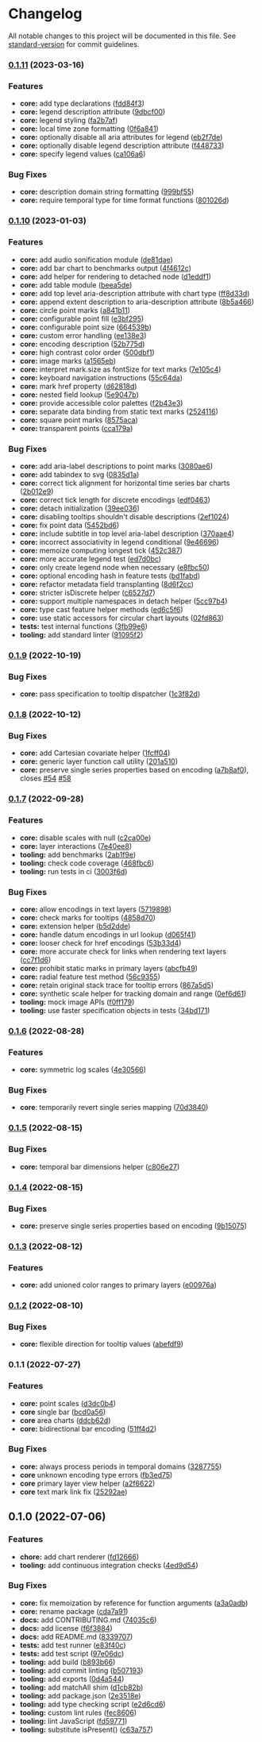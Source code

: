 # Changelog

All notable changes to this project will be documented in this file. See [standard-version](https://github.com/conventional-changelog/standard-version) for commit guidelines.

### [0.1.11](https://github.com/vijithassar/bisonica/compare/v0.1.10...v0.1.11) (2023-03-16)


### Features

* **core:** add type declarations ([fdd84f3](https://github.com/vijithassar/bisonica/commit/fdd84f3f96b1147db2dba43a4a73d2a4a2fb02d8))
* **core:** legend description attribute ([9dbcf00](https://github.com/vijithassar/bisonica/commit/9dbcf0066a3d4dd8e2bf1bbec3b61670c6ca9a7e))
* **core:** legend styling ([fa2b7af](https://github.com/vijithassar/bisonica/commit/fa2b7aff676f1dbc0e949fd75675545e70094c02))
* **core:** local time zone formatting ([0f6a841](https://github.com/vijithassar/bisonica/commit/0f6a8410fd0a00cfc15b0bf4c7c996c83b76e56c))
* **core:** optionally disable all aria attributes for legend ([eb2f7de](https://github.com/vijithassar/bisonica/commit/eb2f7de344443a7a9b2b6775aae1c219e2b04e17))
* **core:** optionally disable legend description attribute ([f448733](https://github.com/vijithassar/bisonica/commit/f448733b257568306b402feae4292f5e2be728b3))
* **core:** specify legend values ([ca106a6](https://github.com/vijithassar/bisonica/commit/ca106a64fd9d7b7fab5662ac1502a2af9f23fc97))


### Bug Fixes

* **core:** description domain string formatting ([999bf55](https://github.com/vijithassar/bisonica/commit/999bf55eb634e76231c358381f589088b9af6db8))
* **core:** require temporal type for time format functions ([801026d](https://github.com/vijithassar/bisonica/commit/801026d8611885a789523200d26a28519d4918d3))

### [0.1.10](https://github.com/vijithassar/bisonica/compare/v0.1.9...v0.1.10) (2023-01-03)


### Features

* **core:** add audio sonification module ([de81dae](https://github.com/vijithassar/bisonica/commit/de81daec200e7eb3d9d6c87bb3c774725bfaa00d))
* **core:** add bar chart to benchmarks output ([4f4612c](https://github.com/vijithassar/bisonica/commit/4f4612c8ea3f635c016bcf6de728c8cebe7350be))
* **core:** add helper for rendering to detached node ([d1eddf1](https://github.com/vijithassar/bisonica/commit/d1eddf18b4cfeef4796591269fdf1aab0494c723))
* **core:** add table module ([beea5de](https://github.com/vijithassar/bisonica/commit/beea5def49df16a12399931cb24e5da781516054))
* **core:** add top level aria-description attribute with chart type ([ff8d33d](https://github.com/vijithassar/bisonica/commit/ff8d33d1c3c75c08217e18b4de13651e257fdecc))
* **core:** append extent description to aria-description attribute ([8b5a466](https://github.com/vijithassar/bisonica/commit/8b5a46696c7040fe0161dede22ea93ff91d57c18))
* **core:** circle point marks ([a841b11](https://github.com/vijithassar/bisonica/commit/a841b113d6da96b4ade743763656cf6aa367dd5e))
* **core:** configurable point fill ([e3bf295](https://github.com/vijithassar/bisonica/commit/e3bf295b781d30c1e255861e59af21349e1d0d4f))
* **core:** configurable point size ([664539b](https://github.com/vijithassar/bisonica/commit/664539b5b64839d3971488e65bdc28477cf33550))
* **core:** custom error handling ([ee138e3](https://github.com/vijithassar/bisonica/commit/ee138e381c838ec84b57c1d1aaa4e0bfa252dd03))
* **core:** encoding description ([52b775d](https://github.com/vijithassar/bisonica/commit/52b775d25d80a1aac263ccd72dccb3d3a431aabf))
* **core:** high contrast color order ([500dbf1](https://github.com/vijithassar/bisonica/commit/500dbf1962d83e955c133a60c6a0d8a1b9d1921c))
* **core:** image marks ([a1565eb](https://github.com/vijithassar/bisonica/commit/a1565eb316637e98be288c99d1f39d842de70580))
* **core:** interpret mark.size as fontSize for text marks ([7e105c4](https://github.com/vijithassar/bisonica/commit/7e105c4204b0f7b337bdc7a10575a8d6836b1bbf))
* **core:** keyboard navigation instructions ([55c64da](https://github.com/vijithassar/bisonica/commit/55c64da4f32a764442f6093ed0c6133e48ce6082))
* **core:** mark href property ([d62818d](https://github.com/vijithassar/bisonica/commit/d62818d837f92b3ed12642137aaa2b50d267b1a9))
* **core:** nested field lookup ([5e9047b](https://github.com/vijithassar/bisonica/commit/5e9047bf1cc57167959eebe93ae90ca52f99c6a7))
* **core:** provide accessible color palettes ([f2b43e3](https://github.com/vijithassar/bisonica/commit/f2b43e3eb164b59002ec285fb1f7732b06d16a8f))
* **core:** separate data binding from static text marks ([2524116](https://github.com/vijithassar/bisonica/commit/2524116ec42721427634e6fab26410292bbcb69d))
* **core:** square point marks ([8575aca](https://github.com/vijithassar/bisonica/commit/8575acae6cd59e57335bebfad4a8447d9ff58e50))
* **core:** transparent points ([cca179a](https://github.com/vijithassar/bisonica/commit/cca179a0fa21a72f00421a515b487283fa8768a2))


### Bug Fixes

* **core:** add aria-label descriptions to point marks ([3080ae6](https://github.com/vijithassar/bisonica/commit/3080ae6b6937cdcef1769a0d591133adc501c09b))
* **core:** add tabindex to svg ([0835d1a](https://github.com/vijithassar/bisonica/commit/0835d1ab21e67fac32fce5ba2a95ed645a1b5a8e))
* **core:** correct tick alignment for horizontal time series bar charts ([2b012e9](https://github.com/vijithassar/bisonica/commit/2b012e9abe9f754e5895ca2bdfcb9587d5f542b6))
* **core:** correct tick length for discrete encodings ([edf0463](https://github.com/vijithassar/bisonica/commit/edf04632daf7281df1d4b6aaac97d5173c2b20bc))
* **core:** detach initialization ([39ee036](https://github.com/vijithassar/bisonica/commit/39ee036419cb5d85db55c9a169e12e4e9701332f))
* **core:** disabling tooltips shouldn't disable descriptions ([2ef1024](https://github.com/vijithassar/bisonica/commit/2ef1024f37bb5962c2d427f9a0018c298130da6b))
* **core:** fix point data ([5452bd6](https://github.com/vijithassar/bisonica/commit/5452bd6309d10744564609ed379cb7114b1cfe64))
* **core:** include subtitle in top level aria-label description ([370aae4](https://github.com/vijithassar/bisonica/commit/370aae4ba8e211fc72d934c360494c1c42d6f88e))
* **core:** incorrect associativity in legend conditional ([9e46696](https://github.com/vijithassar/bisonica/commit/9e46696a2dd8f76df2948ebb588fc248fd129324))
* **core:** memoize computing longest tick ([452c387](https://github.com/vijithassar/bisonica/commit/452c3873dfa9bc57bcbbc9ae34edc6f4acb57460))
* **core:** more accurate legend test ([ed7d0bc](https://github.com/vijithassar/bisonica/commit/ed7d0bc7840db8454bf5703788ed5e1e37a0234e))
* **core:** only create legend node when necessary ([e8fbc50](https://github.com/vijithassar/bisonica/commit/e8fbc501bad5a6f8b061f0cc59ef50001851647d))
* **core:** optional encoding hash in feature tests ([bd1fabd](https://github.com/vijithassar/bisonica/commit/bd1fabdc8b7832ce12143292b5c5b743c2d1cbee))
* **core:** refactor metadata field transplanting ([8d6f2cc](https://github.com/vijithassar/bisonica/commit/8d6f2cc11323db93cb92c781880e4949dc86ed40))
* **core:** stricter isDiscrete helper ([c6527d7](https://github.com/vijithassar/bisonica/commit/c6527d735d69e3ef2563d36facf00a6e934a61f1))
* **core:** support multiple namespaces in detach helper ([5cc97b4](https://github.com/vijithassar/bisonica/commit/5cc97b4bb82d98a9bbeba23b339b08367917b9fb))
* **core:** type cast feature helper methods ([ed6c5f6](https://github.com/vijithassar/bisonica/commit/ed6c5f6c63d1acbd1422c135835823edc3bb72c5))
* **core:** use static accessors for circular chart layouts ([02fd863](https://github.com/vijithassar/bisonica/commit/02fd8637cb348cba07665669957a136e91a6cd84))
* **tests:** test internal functions ([3fb99e6](https://github.com/vijithassar/bisonica/commit/3fb99e6c19ac0bf9c1eada346541f756b0a71c43))
* **tooling:** add standard linter ([91095f2](https://github.com/vijithassar/bisonica/commit/91095f2cb33dc36c104ac1571f7be530929b3dab))

### [0.1.9](https://github.com/vijithassar/bisonica/compare/v0.1.8...v0.1.9) (2022-10-19)


### Bug Fixes

* **core:** pass specification to tooltip dispatcher ([1c3f82d](https://github.com/vijithassar/bisonica/commit/1c3f82dce840a4ad3169446d3827f124f2d5ae16))

### [0.1.8](https://github.com/vijithassar/bisonica/compare/v0.1.7...v0.1.8) (2022-10-12)


### Bug Fixes

* **core:** add Cartesian covariate helper ([1fcff04](https://github.com/vijithassar/bisonica/commit/1fcff041361b43159c32686e64508ac9d9ed7acb))
* **core:** generic layer function call utility ([201a510](https://github.com/vijithassar/bisonica/commit/201a5100f7ea6a6e346b2387f0320f2c1f24fa6a))
* **core:** preserve single series properties based on encoding ([a7b8af0](https://github.com/vijithassar/bisonica/commit/a7b8af07357418f54212a88504536c7f9fc7d591)), closes [#54](https://github.com/vijithassar/bisonica/issues/54) [#58](https://github.com/vijithassar/bisonica/issues/58)

### [0.1.7](https://github.com/vijithassar/bisonica/compare/v0.1.6...v0.1.7) (2022-09-28)


### Features

* **core:** disable scales with null ([c2ca00e](https://github.com/vijithassar/bisonica/commit/c2ca00e0ae4540cd05baec728a509b4861d35c30))
* **core:** layer interactions ([7e40ee8](https://github.com/vijithassar/bisonica/commit/7e40ee88cb20fea6699bd390bf5a97283fc7ef7f))
* **tooling:** add benchmarks ([2ab1f9e](https://github.com/vijithassar/bisonica/commit/2ab1f9eb6bd67a4db72bd8422565438778fcd41c))
* **tooling:** check code coverage ([468fbc6](https://github.com/vijithassar/bisonica/commit/468fbc60582d0c526c3f9f3565162785d4a35afd))
* **tooling:** run tests in ci ([3003f6d](https://github.com/vijithassar/bisonica/commit/3003f6d71d7ecef5eb81cb1f8df25677567f0cac))


### Bug Fixes

* **core:** allow encodings in text layers ([5719898](https://github.com/vijithassar/bisonica/commit/571989856f60feab53fabc40f9fdf7af0d118378))
* **core:** check marks for tooltips ([4858d70](https://github.com/vijithassar/bisonica/commit/4858d70376f318ae83c9d9b451c4f6da01d62335))
* **core:** extension helper ([b5d2dde](https://github.com/vijithassar/bisonica/commit/b5d2dde3b2502eab291d87253ebb93a251c0178f))
* **core:** handle datum encodings in url lookup ([d065f41](https://github.com/vijithassar/bisonica/commit/d065f41d6d93c30adae05ae6c4a12a4303d6f473))
* **core:** looser check for href encodings ([53b33d4](https://github.com/vijithassar/bisonica/commit/53b33d4f3d9563b069a676a93ea59e7ca4855300))
* **core:** more accurate check for links when rendering text layers ([cc7f1d6](https://github.com/vijithassar/bisonica/commit/cc7f1d651f82c33d8367ffe9a659dc764a49449f))
* **core:** prohibit static marks in primary layers ([abcfb49](https://github.com/vijithassar/bisonica/commit/abcfb495107e1c5cece74f1ffc7f3899873481b3))
* **core:** radial feature test method ([56c9355](https://github.com/vijithassar/bisonica/commit/56c9355bf344db2a0797070bde37516dc8b1d930))
* **core:** retain original stack trace for tooltip errors ([867a5d5](https://github.com/vijithassar/bisonica/commit/867a5d5e486b90cd5ea4270fd7bfe6af4658cdda))
* **core:** synthetic scale helper for tracking domain and range ([0ef6d61](https://github.com/vijithassar/bisonica/commit/0ef6d6138752cce5028f71f12c119560229f70fd))
* **tooling:** mock image APIs ([f0ff179](https://github.com/vijithassar/bisonica/commit/f0ff17919efdbe518e68b1b49e769b3ee424cee6))
* **tooling:** use faster specification objects in tests ([34bd171](https://github.com/vijithassar/bisonica/commit/34bd171f535194db158f691a83856c35d51dc752))

### [0.1.6](https://github.com/vijithassar/bisonica/compare/v0.1.5...v0.1.6) (2022-08-28)


### Features

* **core:** symmetric log scales ([4e30566](https://github.com/vijithassar/bisonica/commit/4e305666c633e175d592aa07bfee797595b1a879))


### Bug Fixes

* **core**: temporarily revert single series mapping ([70d3840](https://github.com/vijithassar/bisonica/commit/70d38408c7b9e8b599fb03942e0dcdc41597ff78))


### [0.1.5](https://github.com/vijithassar/bisonica/compare/v0.1.4...v0.1.5) (2022-08-15)


### Bug Fixes

* **core:** temporal bar dimensions helper ([c806e27](https://github.com/vijithassar/bisonica/commit/c806e27f32bd765c4203f7b44653a3d5b418664b))

### [0.1.4](https://github.com/vijithassar/bisonica/compare/v0.1.3...v0.1.4) (2022-08-15)


### Bug Fixes

* **core:** preserve single series properties based on encoding ([9b15075](https://github.com/vijithassar/bisonica/commit/9b15075bf2b2972b64d2981eb20749ab8baf9e59))

### [0.1.3](https://github.com/vijithassar/bisonica/compare/v0.1.2...v0.1.3) (2022-08-12)


### Features

* **core:** add unioned color ranges to primary layers ([e00976a](https://github.com/vijithassar/bisonica/commit/e00976ad672726878c9a33fc0c8d7b849d74b002))

### [0.1.2](https://github.com/vijithassar/bisonica/compare/v0.1.1...v0.1.2) (2022-08-10)


### Bug Fixes

* **core:** flexible direction for tooltip values ([abefdf9](https://github.com/vijithassar/bisonica/commit/abefdf98675e4120497d7a54fe3bc8fe097e6a63))

### 0.1.1 (2022-07-27)


### Features

* **core:** point scales ([d3dc0b4](https://github.com/vijithassar/bisonica/commit/d3dc0b4c7f8daf70ad07790bd4e19c65b97eebb2))
* **core** single bar ([bcd0a56](https://github.com/vijithassar/bisonica/commit/bcd0a56ab9a4c27c955ebb6682a8968fcd4a9683))
* **core** area charts ([ddcb62d](https://github.com/vijithassar/bisonica/commit/ddcb62d020d683e63e22d4c61720b6fbdad6e7b5))
* **core:** bidirectional bar encoding ([51ff4d2](https://github.com/vijithassar/bisonica/commit/51ff4d2f2b9af978a167381ac23565095fbf3a4a))


### Bug Fixes

* **core:** always process periods in temporal domains ([3287755](https://github.com/vijithassar/bisonica/commit/3287755fff2440b799775a8b28f4490ee11ec497))
* **core** unknown encoding type errors ([fb3ed75](https://github.com/vijithassar/bisonica/commit/fb3ed756eef521df28f239bbdf4699f65b10d0c4))
* **core** primary layer view helper ([a2f6622](https://github.com/vijithassar/bisonica/commit/a2f662249414ab69cfa1f2f9f237d07998e0126b))
* **core** text mark link fix ([25292ae](https://github.com/vijithassar/bisonica/commit/25292aeaa89ddd27df21d21f7c3f5959abb2d65e))

## 0.1.0 (2022-07-06)


### Features

* **chore:** add chart renderer ([fd12666](https://github.com/vijithassar/bisonica/commit/fd126665991e86a394e2135093b16c70c48227b7))
* **tooling:** add continuous integration checks ([4ed9d54](https://github.com/vijithassar/bisonica/commit/4ed9d54b8a667120ffc8e040e63117c0032371b0))


### Bug Fixes

* **core:** fix memoization by reference for function arguments ([a3a0adb](https://github.com/vijithassar/bisonica/commit/a3a0adbc776ee0b3797adaac1236085b3bd4ceb2))
* **core:** rename package ([cda7a91](https://github.com/vijithassar/bisonica/commit/cda7a91cce36b0b66784c4c68bd9f160e4437929))
* **docs:** add CONTRIBUTING.md ([74035c6](https://github.com/vijithassar/bisonica/commit/74035c677c5f2df21ef4bb968897c8a28600be2f))
* **docs:** add license ([f6f3884](https://github.com/vijithassar/bisonica/commit/f6f38842ef5cf1abdddcafc258346e62ccfd83b4))
* **docs:** add README.md ([8339707](https://github.com/vijithassar/bisonica/commit/83397075e7f89ac9fd802066f6184a625beb5acd))
* **tests:** add test runner ([e83f40c](https://github.com/vijithassar/bisonica/commit/e83f40ccc797f6113d68c7f9330f93e236c63dc3))
* **tests:** add test script ([97e06dc](https://github.com/vijithassar/bisonica/commit/97e06dcc1659032e3611c4541767bb17f9b86580))
* **tooling:** add build ([b893b66](https://github.com/vijithassar/bisonica/commit/b893b661363bdb6c589028862fff473a7363bdf6))
* **tooling:** add commit linting ([b507193](https://github.com/vijithassar/bisonica/commit/b507193b474ddc4392fe997ff7b025ba698f90df))
* **tooling:** add exports ([0d4a544](https://github.com/vijithassar/bisonica/commit/0d4a54466767a2ea3e576d504854a0994d300aef))
* **tooling:** add matchAll shim ([d1cb82b](https://github.com/vijithassar/bisonica/commit/d1cb82bd286ebcc4b77f2423b51affb1c9e3d696))
* **tooling:** add package.json ([2e3518e](https://github.com/vijithassar/bisonica/commit/2e3518eabedb87ef43a504ecbbdcacfa195cd220))
* **tooling:** add type checking script ([e2d6cd6](https://github.com/vijithassar/bisonica/commit/e2d6cd6685c1c3070250d1e0af8617b174aa327d))
* **tooling:** custom lint rules ([fec8606](https://github.com/vijithassar/bisonica/commit/fec8606e6c29add264ec094dd4f05a12ebb3292e))
* **tooling:** lint JavaScript ([fd59771](https://github.com/vijithassar/bisonica/commit/fd59771d8e8bd5f65605c16413604e5cfe362d20))
* **tooling:** substitute isPresent() ([c63a757](https://github.com/vijithassar/bisonica/commit/c63a757bac10e93f95961d81eff86d00ab1bfee6))
